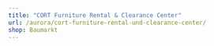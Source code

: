 ```yaml
---
title: "CORT Furniture Rental & Clearance Center"
url: /aurora/cort-furniture-rental-und-clearance-center/
shop: Baumarkt
---
```

